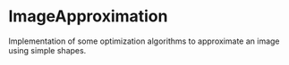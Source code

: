 # ImageApproximation
Implementation of some optimization algorithms to approximate an image using simple shapes.
